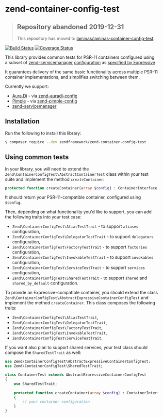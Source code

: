 # zend-container-config-test

> ## Repository abandoned 2019-12-31
>
> This repository has moved to [laminas/laminas-container-config-test](https://github.com/laminas/laminas-container-config-test).

[![Build Status](https://secure.travis-ci.org/zendframework/zend-container-config-test.svg?branch=master)](https://secure.travis-ci.org/zendframework/zend-container-config-test)
[![Coverage Status](https://coveralls.io/repos/github/zendframework/zend-container-config-test/badge.svg?branch=master)](https://coveralls.io/github/zendframework/zend-container-config-test?branch=master)

This library provides common tests for PSR-11 containers configured using a
subset of [zend-servicemanager](https://github.com/zendframework/zend-servicemanager)
[configuration](https://docs.zendframework.com/zend-servicemanager/configuring-the-service-manager/)
as [specified by Expressive](https://docs.zendframework.com/zend-expressive/v3/features/container/config/)

It guarantees delivery of the same basic functionality across multiple PSR-11
container implementations, and simplifies switching between them.

Currently we support:
- [Aura.Di](https://github.com/auraphp/Aura.Di) - via [zend-auradi-config](https://github.com/zendframework/zend-auradi-config)
- [Pimple](https://pimple.symfony.com/) - via [zend-pimple-config](https://github.com/zendframework/zend-pimple-config)
- [zend-servicemanager](https://github.com/zendframework/zend-servicemanager)

## Installation

Run the following to install this library:

```bash
$ composer require --dev zendframework/zend-container-config-test
```

## Using common tests

In your library, you will need to extend the
`Zend\ContainerConfigTest\AbstractContainerTest` class within your test suite and
implement the method `createContainer`:

```php
protected function createContainer(array $config) : ContainerInterface;
```

It should return your PSR-11-compatible container, configured using `$config`.

Then, depending on what functionality you'd like to support, you can add the
following traits into your test case:

- `Zend\ContainerConfigTest\AliasTestTrait` - to support `aliases` configuration,
- `Zend\ContainerConfigTest\DelegatorTestTrait` - to support `delegators` configuration,
- `Zend\ContainerConfigTest\FactoryTestTrait` - to support `factories` configuration,
- `Zend\ContainerConfigTest\InvokableTestTrait` - to support `invokables` configuration,
- `Zend\ContainerConfigTest\ServiceTestTrait` - to support `services` configuration,
- `Zend\ContainerConfigTest\SharedTestTrait` - to support `shared` and `shared_by_default` configuration.

To provide an Expressive-compatible container, you should extend the class
`Zend\ContainerConfigTest\AbstractExpressiveContainerConfigTest`
and implement the method `createContainer`. This class composes the following traits:

- `Zend\ContainerConfigTest\AliasTestTrait`,
- `Zend\ContainerConfigTest\DelegatorTestTrait`,
- `Zend\ContainerConfigTest\FactoryTestTrait`,
- `Zend\ContainerConfigTest\InvokableTestTrait`,
- `Zend\ContainerConfigTest\ServiceTestTrait`.

If you want also plan to support shared services, your test class should compose
the `SharedTestTrait` as well:

```php
use Zend\ContainerConfigTest\AbstractExpressiveContainerConfigTest;
use Zend\ContainerConfigTest\SharedTestTrait;

class ContainerTest extends AbstractExpressiveContainerConfigTest
{
    use SharedTestTrait;
    
    protected function createContainer(array $config) : ContainerInterface
    {
        // your container configuration
    }
}
```
